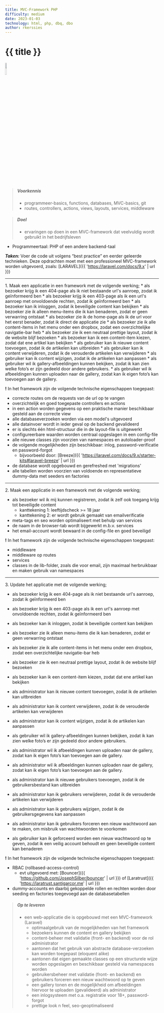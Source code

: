 ```yaml
---
title: MVC-Framework PHP
difficulty: medium
date: 2023-01-03
technology: html, php, dbq, dbo
author: rkerssies
---
```



# {{ title }}

<img src="{{ '/_assets/api/Laravel-logo.png' | url }}" style="width:10%;">

> ##### Voorkennis
> * programmeer-basics, functions, databases, MVC-basics, git
> * routes, controllers, actions, views, layouts, services, middleware

> ##### Doel
> * ervaringen op doen in een MVC-framework dat veelvuldig wordt gebruikt in het bedrijfsleven

* Programmeertaal: PHP of een andere backend-taal

***Taken:***
Voer de code uit volgens “best practice” en eerder geleerde technieken.
Deze opdrachten moet met een professioneel MVC-framework worden uitgevoerd,
zoals: [LARAVEL]({{ 'https://laravel.com/docs/9.x' | url }})

<hr>
1. Maak een applicatie in een framework met de volgende werking;
* als bezoeker krijg ik een 404-page als ik niet bestaande url's aanroep, zodat ik geïnformeerd ben
* als bezoeker krijg ik een 403-page als ik een url's aanroep met onvoldoende rechten, zodat ik geïnformeerd ben
* als bezoeker kan ik inloggen, zodat ik beveiligde content kan bekijken
* als bezoeker zie ik alleen menu-items die ik kan benaderen, zodat er geen verwarring ontstaat
* als bezoeker zie ik de home-page als ik de url voor het eerst benader, zodat ik direct de applicatie zie
* als bezoeker zie ik alle content-items in het menu onder een dropbox, zodat een overzichtelijke navigatie-bar heb
* als bezoeker zie ik een neutraal prettige layout, zodat ik de website blijf bezoeken
* als bezoeker kan ik een content-item kiezen, zodat dat ene artikel kan bekijken
* als gebruiker kan ik nieuwe content toevoegen, zodat ik de artikelen kan uitbreiden
* als gebruiker kan ik content verwijderen, zodat ik de verouderde artikelen kan verwijderen
* als gebruiker kan ik content wijzigen, zodat ik de artikelen kan aanpassen
* als gebruiker wil ik gallery-afbeeldingen kunnen bekijken, zodat ik kan zien welke foto’s er zijn gedeeld door andere gebruikers.
* als gebruiker wil ik afbeeldingen kunnen uploaden naar de gallery, zodat kan ik eigen foto’s kan toevoegen aan de gallery.

<b>!</b> In het framework zijn de volgende technische eigenschappen toegepast:
* correcte routes om de requests van de url op te vangen
* overzichtelijk en goed toegepaste controllers en actions
* in een action worden gegevens op een praktische manier beschikbaar gesteld aan de correcte view
* alle databaseverzoeken worden via een model's uitgevoerd
* alle datainvoer wordt in ieder geval op de backend gevalideerd
* er is slechts één html-structuur die in de layout-file is uitgewerkt
* configureerbare waarden worden centraal opgeslagen in een config-file
* alle nieuwe classes zijn voorzien van namespaces en autoloader-proof
* de volgende mogelijkheden zijn beschikbaar: inlog, password-verificatie en password-forgot
  * bijvoorbeeld door: [Breeze]({{ 'https://laravel.com/docs/9.x/starter-kits#laravel-breeze' | url }})
* de database wordt opgebouwd en gerefreshed met 'migrations'
* alle tabellen worden voorzien van voldoende en representatieve dummy-data met seeders en factories

<hr>
2. Maak een applicatie in een framework met de volgende werking;

* als bezoeker wil ik mij kunnen registreren, zodat ik zelf ook toegang krijg tot beveiligde content
    * kanttekening 1: leeftijdscheck >= 18 jaar
    * kanttekening 2: er wordt gebruik gemaakt van emailverificatie
* meta-tags en seo worden optimaliseert met behulp van services
* de naam in de browser-tab wordt bijgewerkt m.b.v. services
* het email-account wordt bewaard in de config-file en goed beveiligd


<b>!</b> In het framework zijn de volgende technische eigenschappen toegepast:
* middleware
* middleware op routes
* services
* classes in de lib-folder, zoals die voor email, zijn maximaal herbruikbaar en maken gebruik van namespaces

<hr>
3. Update het applicatie met de volgende werking;

* als bezoeker krijg ik een 404-page als ik niet bestaande url's aanroep, zodat ik geïnformeerd ben
* als bezoeker krijg ik een 403-page als ik een url's aanroep met onvoldoende rechten, zodat ik geïnformeerd ben
* als bezoeker kan ik inloggen, zodat ik beveiligde content kan bekijken
* als bezoeker zie ik alleen menu-items die ik kan benaderen, zodat er geen verwarring ontstaat
* als bezoeker zie ik alle content-items in het menu onder een dropbox, zodat een overzichtelijke navigatie-bar heb
* als bezoeker zie ik een neutraal prettige layout, zodat ik de website blijf bezoeken
* als bezoeker kan ik een content-item kiezen, zodat dat ene artikel kan bekijken
* als administrator kan ik nieuwe content toevoegen, zodat ik de artikelen kan uitbreiden
* als administrator kan ik content verwijderen, zodat ik de verouderde artikelen kan verwijderen
* als administrator kan ik content wijzigen, zodat ik de artikelen kan aanpassen
* als gebruiker wil ik gallery-afbeeldingen kunnen bekijken, zodat ik kan zien welke foto’s er zijn gedeeld door andere gebruikers.
* als administrator wil ik afbeeldingen kunnen uploaden naar de gallery, zodat kan ik eigen foto’s kan toevoegen aan de gallery.
   
* als administrator wil ik afbeeldingen kunnen uploaden naar de gallery, zodat kan ik eigen foto’s kan toevoegen aan de gallery. 
* als administrator kan ik nieuwe gebruikers toevoegen, zodat ik de gebruikersbestand kan uitbreiden
* als administrator kan ik gebruikers verwijderen, zodat ik de verouderde artikelen kan verwijderen
* als administrator kan ik gebruikers wijzigen, zodat ik de gebruikersgegevens kan aanpassen
* als administrator kan ik gebruikers forceren een nieuw wachtwoord aan te maken, om misbruik van wachtwoorden te voorkomen
* als gebruiker kan ik geforceerd worden een nieuw wachtwoord op te geven, zodat ik een veilig account behoudt en geen beveiligde content kan benaderen

<b>!</b> In het framework zijn de volgende technische eigenschappen toegepast:
* RBAC (rollbased-access-control)
  * evt uitgevoerd met: [Bouncer]({{ 'https://github.com/JosephSilber/bouncer' | url }}) of [Laratrust]({{ 'https://laratrust.santigarcor.me' | url }})
* dummy-accounts en daarbij gekoppelde rollen en rechten worden door seeding en factories toegevoegd aan de databasetabellen

> ##### Op te leveren
> * een web-applicatie die is opgebouwd met een MVC-framework (Laravel)
>   * optimaalgebruik van de mogelijkheden van het framework
>   * bezoekers kunnen de content en gallery bekijken
>   * content-beheer met validatie (front- en backend) voor de rol administrator
>   * aantonen dat het gebruik van abstracte database-verzoeken kan worden toegepast (eloquent alike)
>   * aantonen dat eigen gemaakte classes op een structurele wijze worden opgeslagen en beschikbaar gesteld via namespaces worden
>   * gebruikersbeheer met validatie (front- en backend) en gebruikers forceren een nieuw wachtwoord op te geven
>   * een gallery tonen en de mogelijkheid om afbeeldingen hiervoor te uploaden (gevalideerd) als administrator
>   * een inlogsysteem met o.a. registratie voor 18+, password-forgot
>   * prettige look n feel, seo-geoptimaliseerd

